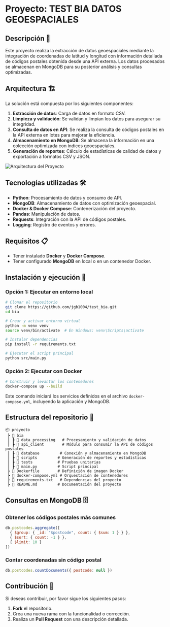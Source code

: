 # Proyecto: TEST BIA DATOS GEOESPACIALES

## Descripción 📌
Este proyecto realiza la extracción de datos geoespaciales mediante la integración de coordenadas de latitud y longitud con información detallada de códigos postales obtenida desde una API externa. Los datos procesados se almacenan en MongoDB para su posterior análisis y consultas optimizadas.

## Arquitectura 🏗️
La solución está compuesta por los siguientes componentes:

1. **Extracción de datos**: Carga de datos en formato CSV.
2. **Limpieza y validación**: Se validan y limpian los datos para asegurar su integridad.
3. **Consulta de datos en API**: Se realiza la consulta de códigos postales en la API externa en lotes para mejorar la eficiencia.
4. **Almacenamiento en MongoDB**: Se almacena la información en una colección optimizada con índices geoespaciales.
5. **Generación de reportes**: Cálculo de estadísticas de calidad de datos y exportación a formatos CSV y JSON.

![Arquitectura del Proyecto](https://app.diagrams.net/#G1zEOp5leSCJcEMU6Sz1ZlkLlse67mm_7U#%7B%22pageId%22%3A%22RWAs8l1GX5JY4PsuehIY%22%7D)

## Tecnologías utilizadas 🛠️
- **Python**: Procesamiento de datos y consumo de API.
- **MongoDB**: Almacenamiento de datos con optimización geoespacial.
- **Docker & Docker Compose**: Contenerización del proyecto.
- **Pandas**: Manipulación de datos.
- **Requests**: Integración con la API de códigos postales.
- **Logging**: Registro de eventos y errores.

## Requisitos 📋
- Tener instalado **Docker** y **Docker Compose**.
- Tener configurado **MongoDB** en local o en un contenedor Docker.

## Instalación y ejecución 🚀

### Opción 1: Ejecutar en entorno local
```sh
# Clonar el repositorio
git clone https://github.com/jgb1004/test_bia.git
cd bia

# Crear y activar entorno virtual
python -m venv venv
source venv/bin/activate  # En Windows: venv\Scripts\activate

# Instalar dependencias
pip install -r requirements.txt

# Ejecutar el script principal
python src/main.py
```

### Opción 2: Ejecutar con Docker
```sh
# Construir y levantar los contenedores
docker-compose up --build
```

Este comando iniciará los servicios definidos en el archivo `docker-compose.yml`, incluyendo la aplicación y MongoDB.

## Estructura del repositorio 📂
```
📦 proyecto
 ┣ 📂 bia
 ┃ ┣ 📂 data_processing   # Procesamiento y validación de datos
 ┃ ┣ 📂 api_client        # Módulo para consumir la API de códigos postales
 ┃ ┣ 📂 database         # Conexión y almacenamiento en MongoDB
 ┃ ┣ 📂 scripts         # Generación de reportes y estadísticas
 ┃ ┣ 📂 tests           # Pruebas unitarias
 ┃ ┣ 📜 main.py         # Script principal
 ┣ 📜 Dockerfile        # Definición de imagen Docker
 ┣ 📜 docker-compose.yml # Orquestación de contenedores
 ┣ 📜 requirements.txt   # Dependencias del proyecto
 ┣ 📜 README.md         # Documentación del proyecto
```

## Consultas en MongoDB 🗄️

### Obtener los códigos postales más comunes
```js
db.postcodes.aggregate([
  { $group: { _id: "$postcode", count: { $sum: 1 } } },
  { $sort: { count: -1 } },
  { $limit: 10 }
])
```

### Contar coordenadas sin código postal
```js
db.postcodes.countDocuments({ postcode: null })
```

## Contribución 🤝
Si deseas contribuir, por favor sigue los siguientes pasos:
1. **Fork** el repositorio.
2. Crea una nueva rama con la funcionalidad o corrección.
3. Realiza un **Pull Request** con una descripción detallada.
